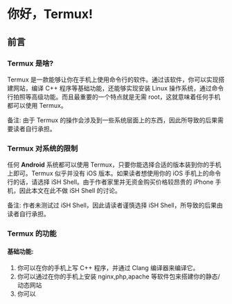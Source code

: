 # 你好，Termux!

## 前言

### Termux 是啥?

Termux 是一款能够让你在手机上使用命令行的软件。通过该软件，你可以实现搭建网站，编译 C++ 程序等基础功能，还能够实现安装 Linux 操作系统，通过命令行拍照等高级功能。而且最重要的一个特点就是无需 root，这就意味着任何手机都可以使用 Termux。

备注: 由于 Termux 的操作会涉及到一些系统层面上的东西，因此所导致的后果需要读者自行承担。

### Termux 对系统的限制

任何 **Android** 系统都可以使用 Termux，只要你能选择合适的版本装到你的手机上即可。Termux 似乎并没有 iOS 版本。如果读者想使用你的 iOS 手机上的命令行的话，请选择 iSH Shell。由于作者家里并无资金购买价格较昂贵的 iPhone 手机，因此本文在此不做 iSH Shell 的讨论。

备注: 作者未测试过 iSH Shell，因此请读者谨慎选择 iSH Shell，所导致的后果由读者自行承担。

### Termux 的功能

#### 基础功能: 

1. 你可以在你的手机上写 C++ 程序，并通过 Clang 编译器来编译它。
2. 你可以通过在你的手机上安装 nginx,php,apache 等软件包来搭建你的静态/动态网站
3. 你可以